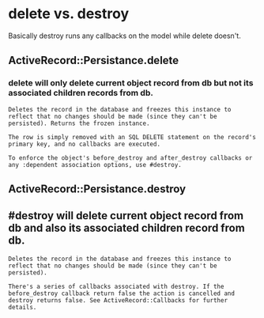 # delete vs. destroy

Basically destroy runs any callbacks on the model  while delete doesn't.

## ActiveRecord::Persistance.delete
### delete will only delete current object record from db but not its associated children records from db.
```
Deletes the record in the database and freezes this instance to reflect that no changes should be made (since they can't be persisted). Returns the frozen instance.

The row is simply removed with an SQL DELETE statement on the record's primary key, and no callbacks are executed.

To enforce the object's before_destroy and after_destroy callbacks or any :dependent association options, use #destroy.
```

## ActiveRecord::Persistance.destroy
## #destroy will delete current object record from db and also its associated children record from db.
```
Deletes the record in the database and freezes this instance to reflect that no changes should be made (since they can't be persisted).

There's a series of callbacks associated with destroy. If the before_destroy callback return false the action is cancelled and destroy returns false. See ActiveRecord::Callbacks for further details.
```
